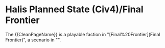 # Halis Planned State (Civ4)/Final Frontier

The {{CleanPageName}} is a playable faction in "[Final%20Frontier](Final Frontier)", a scenario in "".